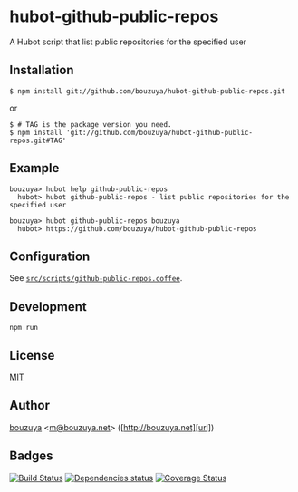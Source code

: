 # hubot-github-public-repos

A Hubot script that list public repositories for the specified user

## Installation

    $ npm install git://github.com/bouzuya/hubot-github-public-repos.git

or

    $ # TAG is the package version you need.
    $ npm install 'git://github.com/bouzuya/hubot-github-public-repos.git#TAG'

## Example

    bouzuya> hubot help github-public-repos
      hubot> hubot github-public-repos - list public repositories for the specified user

    bouzuya> hubot github-public-repos bouzuya
      hubot> https://github.com/bouzuya/hubot-github-public-repos

## Configuration

See [`src/scripts/github-public-repos.coffee`](src/scripts/github-public-repos.coffee).

## Development

`npm run`

## License

[MIT](LICENSE)

## Author

[bouzuya][user] &lt;[m@bouzuya.net][mail]&gt; ([http://bouzuya.net][url])

## Badges

[![Build Status][travis-badge]][travis]
[![Dependencies status][david-dm-badge]][david-dm]
[![Coverage Status][coveralls-badge]][coveralls]

[travis]: https://travis-ci.org/bouzuya/hubot-github-public-repos
[travis-badge]: https://travis-ci.org/bouzuya/hubot-github-public-repos.svg?branch=master
[david-dm]: https://david-dm.org/bouzuya/hubot-github-public-repos
[david-dm-badge]: https://david-dm.org/bouzuya/hubot-github-public-repos.png
[coveralls]: https://coveralls.io/r/bouzuya/hubot-github-public-repos
[coveralls-badge]: https://img.shields.io/coveralls/bouzuya/hubot-github-public-repos.svg
[user]: https://github.com/bouzuya
[mail]: mailto:m@bouzuya.net
[url]: http://bouzuya.net
